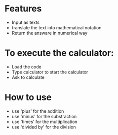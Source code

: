# Features 
- Input as texts
- translate the text into mathematical notation
- Return the answare in numerical way

# To execute the calculator:
- Load the code
- Type calculator to start the calculator
- Ask to calculate

# How to use
- use 'plus' for the addition
- use 'minus' for the substraction
- use 'times' for the multiplication
- use 'divided by' for the division
